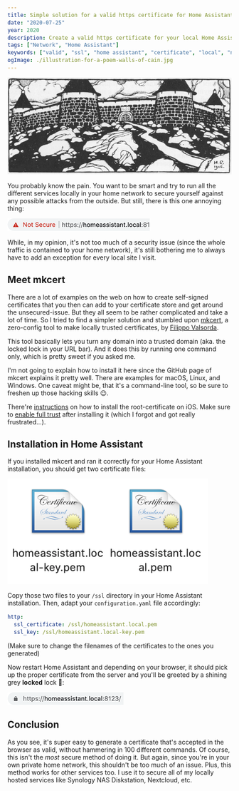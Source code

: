 ```yaml
---
title: Simple solution for a valid https certificate for Home Assistant
date: "2020-07-25"
year: 2020
description: Create a valid https certificate for your local Home Assistant installation (and all other services in your local home network).
tags: ["Network", "Home Assistant"]
keywords: ["valid", "ssl", "home assistant", "certificate", "local", "network"]
ogImage: ./illustration-for-a-poem-walls-of-cain.jpg
---
```


![Illustration for a poem "Walls of Cain" – Vyacheslav Ivanov](illustration-for-a-poem-walls-of-cain.jpg 'Illustration for a poem "Walls of Cain" – Vyacheslav Ivanov')

You probably know the pain. You want to be smart and try to run all the different services locally in your home network to secure yourself against any possible attacks from the outside. But still, there is this one annoying thing:

![Unsecured Website](unsecured.png "Unsecured Website")

While, in my opinion, it's not too much of a security issue (since the whole traffic is contained to your home network), it's still bothering me to always have to add an exception for every local site I visit.

## Meet mkcert

There are a lot of examples on the web on how to create self-signed certificates that you then can add to your certificate store and get around the unsecured-issue. But they all seem to be rather complicated and take a lot of time. So I tried to find a simpler solution and stumbled upon [mkcert](https://github.com/FiloSottile/mkcert), a zero-config tool to make locally trusted certificates, by [Filippo Valsorda](https://filippo.io/).

This tool basically lets you turn any domain into a trusted domain (aka. the locked lock in your URL bar). And it does this by running one command only, which is pretty sweet if you asked me.

I'm not going to explain how to install it here since the GitHub page of mkcert explains it pretty well. There are examples for macOS, Linux, and Windows. One caveat might be, that it's a command-line tool, so be sure to freshen up those hacking skills 😉.

There're [instructions](https://github.com/FiloSottile/mkcert#mobile-devices) on how to install the root-certificate on iOS. Make sure to [enable full trust](https://support.apple.com/en-nz/HT204477) after installing it (which I forgot and got really frustrated…).

## Installation in Home Assistant

If you installed mkcert and ran it correctly for your Home Assistant installation, you should get two certificate files:

![Certificates](certificates.png "Certificates")

Copy those two files to your `/ssl` directory in your Home Assistant installation. Then, adapt your `configuration.yaml` file accordingly:

```yaml
http:
  ssl_certificate: /ssl/homeassistant.local.pem
  ssl_key: /ssl/homeassistant.local-key.pem
```

(Make sure to change the filenames of the certificates to the ones you generated)

Now restart Home Assistant and depending on your browser, it should pick up the proper certificate from the server and you'll be greeted by a shining grey **locked** lock 🎉:

![Secured Website](secured.png "Secured Website")

## Conclusion

As you see, it's super easy to generate a certificate that's accepted in the browser as valid, without hammering in 100 different commands. Of course, this isn't the _most_ secure method of doing it. But again, since you're in your own private home network, this shouldn't be too much of an issue. Plus, this method works for other services too. I use it to secure all of my locally hosted services like Synology NAS Diskstation, Nextcloud, etc.
